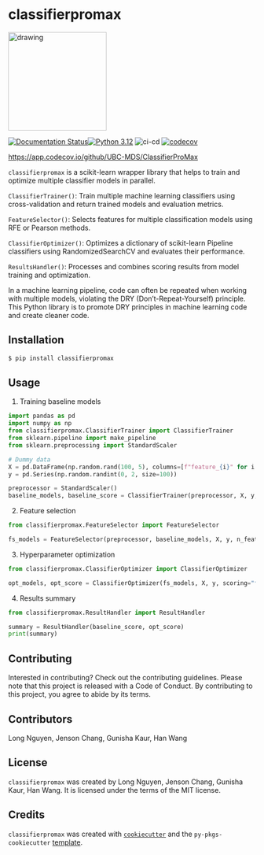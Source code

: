 # classifierpromax

<img src="https://github.com/UBC-MDS/ClassifierProMax/blob/75d4f39c2e75ceff955005e6d443be4151ecc40a/img/classifierpromax_logo.png?raw=true" alt="drawing" width="200"/>

[![Documentation Status](https://readthedocs.org/projects/classifierpromax/badge/?version=latest)](https://classifierpromax.readthedocs.io/en/latest/?badge=latest)[![Python 3.12](https://img.shields.io/badge/python-3.12-blue.svg)](https://www.python.org/downloads/release/python-3120/) ![ci-cd](https://github.com/UBC-MDS/classifierpromax/actions/workflows/ci-cd.yml/badge.svg) [![codecov](https://codecov.io/gh/UBC-MDS/classifierpromax/branch/main/graph/badge.svg)](https://codecov.io/gh/UBC-MDS/classifierpromax)

https://app.codecov.io/github/UBC-MDS/ClassifierProMax

`classifierpromax` is a scikit-learn wrapper library that helps to train and optimize multiple classifier models in parallel.

`ClassifierTrainer()`:
Train multiple machine learning classifiers using cross-validation and return trained models and evaluation metrics.

`FeatureSelector()`:
Selects features for multiple classification models using RFE or Pearson methods.

`ClassifierOptimizer()`:
Optimizes a dictionary of scikit-learn Pipeline classifiers using RandomizedSearchCV and evaluates their performance.

`ResultsHandler()`:
Processes and combines scoring results from model training and optimization.

In a machine learning pipeline, code can often be repeated when working with multiple models, violating the DRY (Don’t-Repeat-Yourself) principle. This Python library is to promote DRY principles in machine learning code and create cleaner code.

## Installation

```bash
$ pip install classifierpromax
```

## Usage
1. Training baseline models
```python
import pandas as pd
import numpy as np
from classifierpromax.ClassifierTrainer import ClassifierTrainer
from sklearn.pipeline import make_pipeline
from sklearn.preprocessing import StandardScaler

# Dummy data
X = pd.DataFrame(np.random.rand(100, 5), columns=[f"feature_{i}" for i in range(5)])
y = pd.Series(np.random.randint(0, 2, size=100))

preprocessor = StandardScaler()
baseline_models, baseline_score = ClassifierTrainer(preprocessor, X, y, seed=123)
```
2. Feature selection
```python
from classifierpromax.FeatureSelector import FeatureSelector

fs_models = FeatureSelector(preprocessor, baseline_models, X, y, n_features_to_select=3)
```
3. Hyperparameter optimization
```python
from classifierpromax.ClassifierOptimizer import ClassifierOptimizer

opt_models, opt_score = ClassifierOptimizer(fs_models, X, y, scoring="f1")
```
4. Results summary
```python
from classifierpromax.ResultHandler import ResultHandler

summary = ResultHandler(baseline_score, opt_score)
print(summary)
```
## Contributing

Interested in contributing? Check out the contributing guidelines. Please note that this project is released with a Code of Conduct. By contributing to this project, you agree to abide by its terms.

## Contributors

Long Nguyen, Jenson Chang, Gunisha Kaur, Han Wang

## License

`classifierpromax` was created by Long Nguyen, Jenson Chang, Gunisha Kaur, Han Wang. It is licensed under the terms of the MIT license.

## Credits

`classifierpromax` was created with [`cookiecutter`](https://cookiecutter.readthedocs.io/en/latest/) and the `py-pkgs-cookiecutter` [template](https://github.com/py-pkgs/py-pkgs-cookiecutter).
